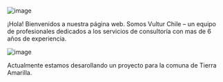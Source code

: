 


![image](https://github.com/konstvatruba/vltr/assets/20729792/4466a5ea-6308-4be6-b317-71ee775faa7c)


¡Hola! Bienvenidos a nuestra página web. Somos Vultur Chile – un equipo de profesionales dedicados a los servicios de consultoría con mas de 6 años de experiencia. 

![image](https://github.com/konstvatruba/vltr/assets/20729792/29a56fd8-689d-4e8a-a6a8-34dd9a5b9202)

Actualmente estamos desarollando un proyecto para la comuna de Tierra Amarilla. 
